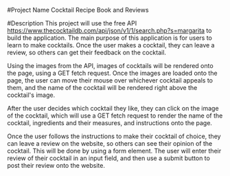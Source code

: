 #Project Name
Cocktail Recipe Book and Reviews

#Description
This project will use the free API https://www.thecocktaildb.com/api/json/v1/1/search.php?s=margarita to build the application. The main purpose of this application is for users to learn to make cocktails. Once the user makes a cocktail, they can leave a review, so others can get their feedback on the cocktail. 

Using the images from the API, images of cocktails will be rendered onto the page, using a GET fetch request. Once the images are loaded onto the page, the user can move their mouse over whichever cocktail appeals to them, and the name of the cocktail will be rendered right above the cocktail's image. 

After the user decides which cocktail they like, they can click on the image of the cocktail, which will use a GET fetch request to render the name of the cocktail, ingredients and their measures, and instructions onto the page. 

Once the user follows the instructions to make their cocktail of choice, they can leave a review on the website, so others can see their opinion of the cocktail. This will be done by using a form element. The user will enter their review of their cocktail in an input field, and then use a submit button to post their review onto the website. 